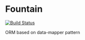 Fountain
========
[![Build Status](https://travis-ci.org/nkt/fountain.svg)](https://travis-ci.org/nkt/fountain)

ORM based on data-mapper pattern
